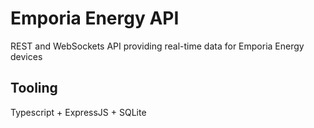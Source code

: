 # Emporia Energy API

REST and WebSockets API providing real-time data for Emporia Energy devices

## Tooling

Typescript + ExpressJS + SQLite
